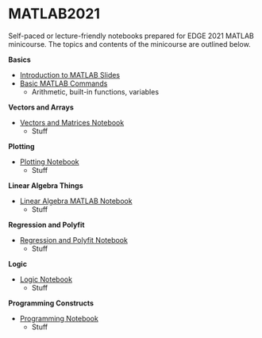 # MATLAB2021
Self-paced or lecture-friendly notebooks prepared for EDGE 2021 MATLAB minicourse. The topics and contents of the minicourse are outlined below.

**Basics**
* [Introduction to MATLAB Slides](https://github.com/anilayadavalli/MATLAB2021/blob/main/Basics/Lecture%201.pdf)
* [Basic MATLAB Commands](https://github.com/anilayadavalli/MATLAB2021/blob/main/Basics/avgdiff.mat)
  * Arithmetic, built-in functions, variables

**Vectors and Arrays**
* [Vectors and Matrices Notebook](https://github.com/anilayadavalli/MATLAB2021/blob/main/Vectors%20and%20Arrays/01_Vectors_and_Matrices.mlx)
  * Stuff

**Plotting**
* [Plotting Notebook](https://github.com/anilayadavalli/MATLAB2021/blob/main/Plotting/Plotting.mlx)
  * Stuff

**Linear Algebra Things**
* [Linear Algebra MATLAB Notebook](https://github.com/anilayadavalli/MATLAB2021/blob/main/Linear%20Algebra%20Things/Linear_Algebra_Things.mlx)
  * Stuff

**Regression and Polyfit**
* [Regression and Polyfit Notebook](https://github.com/anilayadavalli/MATLAB2021/blob/main/Regression%20and%20Polyfit/Regression_and_Polyfit.mlx)
  * Stuff

**Logic**
* [Logic Notebook](https://github.com/anilayadavalli/MATLAB2021/blob/main/Logic/Logic.mlx)
  * Stuff

**Programming Constructs**
* [Programming Notebook](https://github.com/anilayadavalli/MATLAB2021/blob/main/Programming%20Constructs/Programming_Constructs.mlx)
  * Stuff
